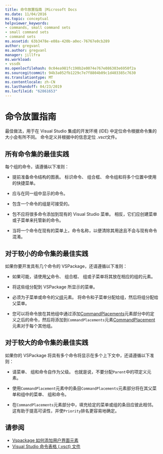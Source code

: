 ```yaml
---
title: 命令放置指南 |Microsoft Docs
ms.date: 11/04/2016
ms.topic: conceptual
helpviewer_keywords:
- commands, small command sets
- small command sets
- command sets
ms.assetid: 63b3478e-e08a-420b-a0ec-76767e0cb289
author: gregvanl
ms.author: gregvanl
manager: jillfra
ms.workload:
- vssdk
ms.openlocfilehash: 0c04ea981fc190b2e0074e767e086303e6950f2a
ms.sourcegitcommit: 94b3a052fb1229c7e7f8804b09c1d403385c7630
ms.translationtype: MT
ms.contentlocale: zh-CN
ms.lasthandoff: 04/23/2019
ms.locfileid: "62861653"
---
```

# <a name="command-placement-guidelines"></a>命令放置指南
最佳做法，用于在 Visual Studio 集成的开发环境 (IDE) 中定位命令根据命令集的大小会有所不同。 命令定义并根据中的信息定位 *.vsct*文件。

## <a name="best-practices-for-all-command-sets"></a>所有命令集的最佳实践
 每个组的命令，请遵循以下准则：

- 提前准备命令结构的图表。 标识命令、 组合框、 命令组和将多个位置中使用的快捷菜单。

- 应与在同一组中显示的命令。

- 包含一个命令的组是可接受的。

- 包不应将很多命令添加到现有的 Visual Studio 菜单。 相反，它们应创建菜单或子菜单来托管新的命令。

- 当将一个命令在现有的菜单上，命令名称，以便清除其用途且不会与现有命令混淆。

## <a name="best-practices-for-small-command-sets"></a>对于较小的命令集的最佳实践
 如果你要开发具有几个命令的 VSPackage，还请遵循以下准则：

- 如果可能，请使用[父](../../extensibility/parent-element.md)命令、 组合框、 组或子菜单将其放在相应的组的元素。

- 将这些组分配到 VSPackage 所显示的菜单。

- 必须为子菜单或命令的父[组](../../extensibility/group-element.md)元素。 将命令和子菜单分配给组，然后将组分配给父菜单。

- 您可以将命令放在其他组中通过添加[CommandPlacements](../../extensibility/commandplacements-element.md)元素部分中的定义之后的命令，然后将添加到`CommandPlacements`元素[CommandPlacement](../../extensibility/commandplacement-element.md)元素对于每个其他组。

## <a name="best-practices-for-large-command-sets"></a>对于较大的命令集的最佳实践
 如果你的 VSPackage 将具有多个命令将显示在多个上下文中，还请遵循以下准则：

- 请菜单、 组和命令自作为父级。 也就是说，不要分配`Parent`中的项定义元素。

- 使用`CommandPlacement`元素中的条目`CommandPlacements`元素部分将在其父菜单和组中的菜单、 组和命令。

- 在`CommandPlacements`元素部分中，填充给定的菜单或组的条目应彼此相邻。 这有助于提高可读性，并使`Priority`排名更容易地确定。

## <a name="see-also"></a>请参阅
- [Vspackage 如何添加用户界面元素](../../extensibility/internals/how-vspackages-add-user-interface-elements.md)
- [Visual Studio 命令表格 (.vsct) 文件](../../extensibility/internals/visual-studio-command-table-dot-vsct-files.md)